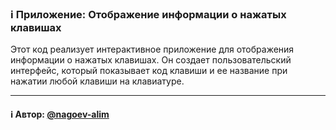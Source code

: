 ### ℹ️ Приложение: Отображение информации о нажатых клавишах

Этот код реализует интерактивное приложение для отображения информации о нажатых клавишах.
Он создает пользовательский интерфейс, который показывает код клавиши и ее название при нажатии любой клавиши на клавиатуре.

-----
#### ℹ️ Автор: [@nagoev-alim](https://github.com/nagoev-alim)

